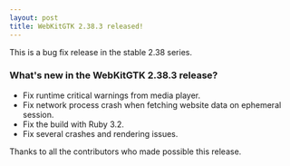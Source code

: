 ```yaml
---
layout: post
title: WebKitGTK 2.38.3 released!
---
```


This is a bug fix release in the stable 2.38 series.

### What's new in the WebKitGTK 2.38.3 release?

- Fix runtime critical warnings from media player.
- Fix network process crash when fetching website data on ephemeral session.
- Fix the build with Ruby 3.2.
- Fix several crashes and rendering issues.

Thanks to all the contributors who made possible this release.
